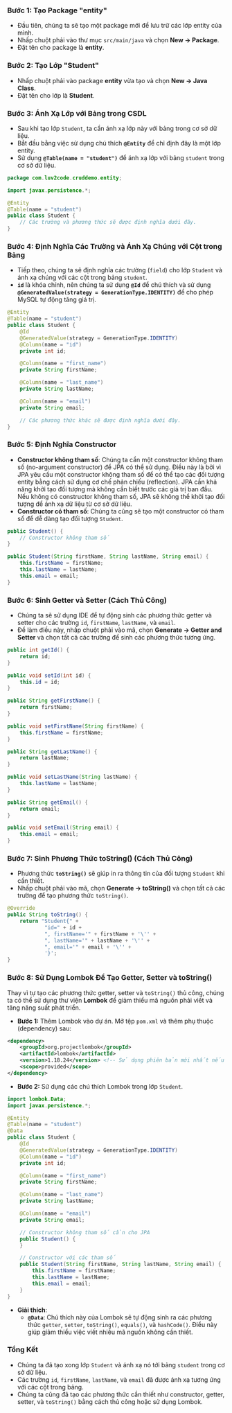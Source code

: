 
### **Bước 1: Tạo Package "entity"**
- Đầu tiên, chúng ta sẽ tạo một package mới để lưu trữ các lớp entity của mình.
- Nhấp chuột phải vào thư mục `src/main/java` và chọn **New -> Package**.
- Đặt tên cho package là **entity**.

### **Bước 2: Tạo Lớp "Student"**
- Nhấp chuột phải vào package **entity** vừa tạo và chọn **New -> Java Class**.
- Đặt tên cho lớp là **Student**.

### **Bước 3: Ánh Xạ Lớp với Bảng trong CSDL**
- Sau khi tạo lớp `Student`, ta cần ánh xạ lớp này với bảng trong cơ sở dữ liệu.
- Bắt đầu bằng việc sử dụng chú thích **`@Entity`** để chỉ định đây là một lớp entity.
- Sử dụng **`@Table(name = "student")`** để ánh xạ lớp với bảng `student` trong cơ sở dữ liệu.

```java
package com.luv2code.cruddemo.entity;

import javax.persistence.*;

@Entity
@Table(name = "student")
public class Student {
    // Các trường và phương thức sẽ được định nghĩa dưới đây.
}
```

### **Bước 4: Định Nghĩa Các Trường và Ánh Xạ Chúng với Cột trong Bảng**
- Tiếp theo, chúng ta sẽ định nghĩa các trường (`field`) cho lớp `Student` và ánh xạ chúng với các cột trong bảng `student`.
- **`id`** là khóa chính, nên chúng ta sử dụng **`@Id`** để chú thích và sử dụng **`@GeneratedValue(strategy = GenerationType.IDENTITY)`** để cho phép MySQL tự động tăng giá trị.

```java
@Entity
@Table(name = "student")
public class Student {
    @Id
    @GeneratedValue(strategy = GenerationType.IDENTITY)
    @Column(name = "id")
    private int id;

    @Column(name = "first_name")
    private String firstName;

    @Column(name = "last_name")
    private String lastName;

    @Column(name = "email")
    private String email;

    // Các phương thức khác sẽ được định nghĩa dưới đây.
}
```

### **Bước 5: Định Nghĩa Constructor**
- **Constructor không tham số**: Chúng ta cần một constructor không tham số (no-argument constructor) để JPA có thể sử dụng. Điều này là bởi vì JPA yêu cầu một constructor không tham số để có thể tạo các đối tượng entity bằng cách sử dụng cơ chế phản chiếu (reflection). JPA cần khả năng khởi tạo đối tượng mà không cần biết trước các giá trị ban đầu. Nếu không có constructor không tham số, JPA sẽ không thể khởi tạo đối tượng để ánh xạ dữ liệu từ cơ sở dữ liệu.
- **Constructor có tham số**: Chúng ta cũng sẽ tạo một constructor có tham số để dễ dàng tạo đối tượng `Student`.

```java
public Student() {
    // Constructor không tham số
}

public Student(String firstName, String lastName, String email) {
    this.firstName = firstName;
    this.lastName = lastName;
    this.email = email;
}
```

### **Bước 6: Sinh Getter và Setter (Cách Thủ Công)**
- Chúng ta sẽ sử dụng IDE để tự động sinh các phương thức getter và setter cho các trường `id`, `firstName`, `lastName`, và `email`.
- Để làm điều này, nhấp chuột phải vào mã, chọn **Generate -> Getter and Setter** và chọn tất cả các trường để sinh các phương thức tương ứng.

```java
public int getId() {
    return id;
}

public void setId(int id) {
    this.id = id;
}

public String getFirstName() {
    return firstName;
}

public void setFirstName(String firstName) {
    this.firstName = firstName;
}

public String getLastName() {
    return lastName;
}

public void setLastName(String lastName) {
    this.lastName = lastName;
}

public String getEmail() {
    return email;
}

public void setEmail(String email) {
    this.email = email;
}
```

### **Bước 7: Sinh Phương Thức toString() (Cách Thủ Công)**
- Phương thức **`toString()`** sẽ giúp in ra thông tin của đối tượng `Student` khi cần thiết.
- Nhấp chuột phải vào mã, chọn **Generate -> toString()** và chọn tất cả các trường để tạo phương thức `toString()`.

```java
@Override
public String toString() {
    return "Student{" +
            "id=" + id +
            ", firstName='" + firstName + '\'' +
            ", lastName='" + lastName + '\'' +
            ", email='" + email + '\'' +
            '}';
}
```

### **Bước 8: Sử Dụng Lombok Để Tạo Getter, Setter và toString()**
Thay vì tự tạo các phương thức getter, setter và `toString()` thủ công, chúng ta có thể sử dụng thư viện **Lombok** để giảm thiểu mã nguồn phải viết và tăng năng suất phát triển.

- **Bước 1:** Thêm Lombok vào dự án. Mở tệp `pom.xml` và thêm phụ thuộc (dependency) sau:

```xml
<dependency>
    <groupId>org.projectlombok</groupId>
    <artifactId>lombok</artifactId>
    <version>1.18.24</version> <!-- Sử dụng phiên bản mới nhất nếu có -->
    <scope>provided</scope>
</dependency>
```

- **Bước 2:** Sử dụng các chú thích Lombok trong lớp `Student`.

```java
import lombok.Data;
import javax.persistence.*;

@Entity
@Table(name = "student")
@Data
public class Student {
    @Id
    @GeneratedValue(strategy = GenerationType.IDENTITY)
    @Column(name = "id")
    private int id;

    @Column(name = "first_name")
    private String firstName;

    @Column(name = "last_name")
    private String lastName;

    @Column(name = "email")
    private String email;

    // Constructor không tham số cần cho JPA
    public Student() {
    }

    // Constructor với các tham số
    public Student(String firstName, String lastName, String email) {
        this.firstName = firstName;
        this.lastName = lastName;
        this.email = email;
    }
}
```

- **Giải thích**:
  - **`@Data`**: Chú thích này của Lombok sẽ tự động sinh ra các phương thức `getter`, `setter`, `toString()`, `equals()`, và `hashCode()`. Điều này giúp giảm thiểu việc viết nhiều mã nguồn không cần thiết.

### **Tổng Kết**
- Chúng ta đã tạo xong lớp `Student` và ánh xạ nó tới bảng `student` trong cơ sở dữ liệu.
- Các trường `id`, `firstName`, `lastName`, và `email` đã được ánh xạ tương ứng với các cột trong bảng.
- Chúng ta cũng đã tạo các phương thức cần thiết như constructor, getter, setter, và `toString()` bằng cách thủ công hoặc sử dụng Lombok.
